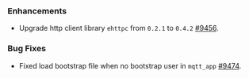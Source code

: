 ### Enhancements

- Upgrade http client library `ehttpc` from `0.2.1` to `0.4.2` [#9456](https://github.com/emqx/emqx/pull/9456).

### Bug Fixes

- Fixed load bootstrap file when no bootstrap user in `mqtt_app` [#9474](https://github.com/emqx/emqx-enterprise/pull/9474).
